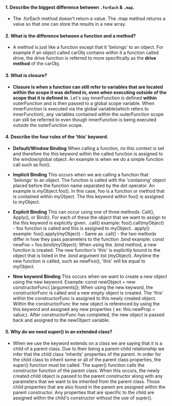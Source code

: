#### 1. Describe the biggest difference between `.forEach` & `.map`.
* The .forEach method doesn't return a value. The .map method returns a value so that one can store the results in a new array.
#### 2. What is the difference between a function and a method?
* A method is just like a function except that it 'belongs' to an object.  For example if an object called carObj contains within it a function called drive, the drive function is referred to more specifically as the **drive method** of the carObj.
#### 3. What is closure?
* **Closure is when a function can still refer to variables that are located within the scope it was defined in,  even when executing outside of the scope that it is defined in**.  Let's say innerFunction is defined **within** outerFunction and is then passed to a global scope variable. When innerFunction is executed via the global variable(which refers to innerFunction), any variables contained within the outerFunction scope can still be referred to even though innerFunction is being executed outside the outerFunction scope.
#### 4. Describe the four rules of the 'this' keyword.
* **Default/Window Binding**
        When calling a function, no this context is set and therefore the this keyword within the called function is
        assigned to the window/global object.  An example is when we do a simple function call such as foo().

* **Implicit Binding**
        This occurs when we are calling a function that 'belongs' to an object.  The function is called with the 'containing'
        object placed before the function name separated by the dot operator.  An example is  myObject.foo().  In this case,
        foo is a function or method that is contained within myObject.  The this keyword within foo() is assigned to myObject.

* **Explicit Binding**
        This can occur using one of three methods:  Call(), Apply(), or Bind().  For each of these the object that we want to assign to the
        this keyword is explicitly given.
        .call() example:  foo().call(myObject) - foo function is called and this is assigned to myObject.
        .apply() example: foo().apply(myObject) -  Same as .call()  - the two methods differ in how they pass parameters to the function
        .bind example:   const newFoo = foo.bind(myObject);
            When using the .bind method, a new function is created.  The new function's 'this' is explicitly bound to the object that is listed in the .bind argument list (myObject).  Anytime the new function is called, such as newFoo(), 'this' will be equal to myObject.

* **New keyword Binding**
    This occurs when we want to create a new object using the new keyword.
    Example:  const newObject =  new constructorFunc( [arguments]);
    When using the new keyword, the constructorFunc is called and a new empty object is created.  The 'this' within the constructorFunc is assigned to this newly created object. Within the constructorFunc the new object is referenced by using the this keyword and assigned any new properties ( ex:  this.newProp =  value;). After constructorFunc has completed, the new object is passed back and assigned to the newObject variable.
#### 5. Why do we need super() in an extended class?
* When we use the keyword extends on a class we are saying that it is a child of a parent class.  Due to their being a parent-child relationship we infer that the child class 'inherits' properties of the parent.  In order for the child class to inherit some or all of the parent class properties, the super() function must be called.  The super() function calls the constructor function of the parent class. When this occurs, the newly created child object is passed to the parent constructor along with any parameters that we want to be inherited from the parent class. Those child properties that are also found in the parent are assigned within the parent constructor.  Any properties that are specific to the child are assigned within the child's constructor without the use of super().
